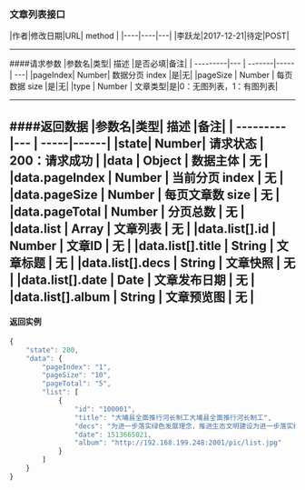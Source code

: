 ### 文章列表接口

|作者|修改日期|URL| method |
|----|----|---|
|李跃龙|2017-12-21|待定|POST|

------------

####请求参数
|参数名|类型| 描述 |是否必填|备注|
| ---------|--- | -------|----- | ---|
|pageIndex| Number| 数据分页 index |是|无|
|pageSize | Number | 每页数据 size |是|无|
|type | Number | 文章类型|是|0：无图列表，1：有图列表|

-------------------------------
####返回数据
|参数名|类型| 描述 |备注|
| ---------|--- | -----|------|
|state| Number| 请求状态 | 200：请求成功 |
|data | Object | 数据主体 | 无 |
|data.pageIndex | Number | 当前分页 index | 无 |
|data.pageSize | Number | 每页文章数 size | 无 |
|data.pageTotal | Number | 分页总数 | 无 |
|data.list | Array | 文章列表 | 无 |
|data.list[].id | Number | 文章ID | 无 |
|data.list[].title | String | 文章标题 | 无 |
|data.list[].decs | String | 文章快照 | 无 |
|data.list[].date | Date | 文章发布日期 | 无 |
|data.list[].album | String | 文章预览图 | 无 |
-------------------------------------
#### 返回实例
```javascript
{
    "state": 200,
    "data": {
        "pageIndex": "1",
        "pageSize": "10",
        "pageTotal": "5",
        "list": [
            {
                "id": "100001",
                "title": "大埔县全面推行河长制工大埔县全面推行河长制工",
                "decs": "为进一步落实绿色发展理念，推进生态文明建设为进一步落实绿色发展理念，推进生态文明建设",
                "date": 1513665021,
                "album": "http://192.168.199.248:2001/pic/list.jpg"
            }
        ]
    }
}
```
